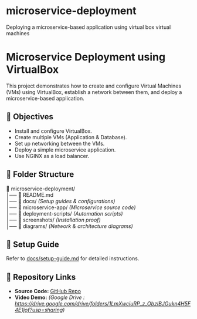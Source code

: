# microservice-deployment
 Deploying a microservice-based application using virtual box virtual machines


# Microservice Deployment using VirtualBox
This project demonstrates how to create and configure Virtual Machines (VMs) using VirtualBox, establish a network between them, and deploy a microservice-based application.

## 🚀 Objectives
- Install and configure VirtualBox.
- Create multiple VMs (Application & Database).
- Set up networking between the VMs.
- Deploy a simple microservice application.
- Use NGINX as a load balancer.

## 📂 Folder Structure
📂 microservice-deployment/  
│── 📜 README.md  
│── 📂 docs/ *(Setup guides & configurations)*  
│── 📂 microservice-app/ *(Microservice source code)*  
│── 📂 deployment-scripts/ *(Automation scripts)*  
│── 📂 screenshots/ *(Installation proof)*  
│── 📂 diagrams/ *(Network & architecture diagrams)*  

  
## 📌 Setup Guide
Refer to [docs/setup-guide.md](docs/setup-guide.md) for detailed instructions.

## 🔗 Repository Links
- **Source Code:** [GitHub Repo](https://github.com/RubyMythiliM/microservice-deployment)
- **Video Demo:** _(Google Drive : https://drive.google.com/drive/folders/1LmXwciuRP_z_ObzIBJGukn4H5F4E1jof?usp=sharing)_

